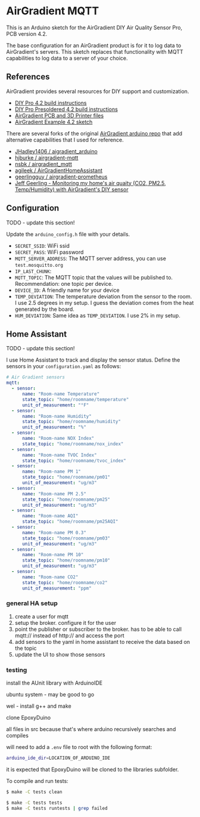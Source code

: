 # AirGradient MQTT

This is an Arduino sketch for the AirGradient DIY Air Quality Sensor Pro, PCB version 4.2. 

The base configuration for an AirGradient product is for it to log data to AirGradient's servers. This sketch replaces that functionality with MQTT capabilities to log data to a server of your choice.

## References

AirGradient provides several resources for DIY support and customization.

- [DIY Pro 4.2 build instructions](https://www.airgradient.com/open-airgradient/instructions/diy-pro-v42/)
- [DIY Pro Presoldered 4.2 build instructions](https://www.airgradient.com/open-airgradient/instructions/diy-pro-presoldered-v42/)
- [AirGradient PCB and 3D Printer files](https://www.airgradient.com/open-airgradient/instructions/overview/)
- [AirGradient Example 4.2 sketch](https://github.com/airgradienthq/arduino/blob/master/examples/DIY_PRO_V4_2/DIY_PRO_V4_2.ino)

There are several forks of the original [AirGradient arduino repo](https://github.com/airgradienthq/arduino/) that add alternative capabilities that I used for reference.

- [JHadley1406 / aigradient_arduino](https://github.com/JHadley1406/airgradient_arduino)
- [hjburke / airgradient-mqtt](https://github.com/hjburke/airgradient-mqtt)
- [nsbk / airgradient_mqtt](https://github.com/nsbk/airgradient_mqtt)
- [agileek / AirGradientHomeAssistant](https://github.com/agileek/AirGradientHomeAssistant)
- [geerlingguy / airgradient-prometheus](https://github.com/geerlingguy/airgradient-prometheus)
- [Jeff Geerling - Monitoring my home's air quaity (CO2, PM2.5, Temp/Humidity) with AirGradient's DIY sensor](https://www.jeffgeerling.com/blog/2021/airgradient-diy-air-quality-monitor-co2-pm25)

## Configuration

TODO - update this section!

Update the `arduino_config.h` file with your details.

- `SECRET_SSID`: WiFi ssid
- `SECRET_PASS`: WiFi password
- `MQTT_SERVER_ADDRESS`: The MQTT server address, you can use `test.mosquitto.org`
- `IP_LAST_CHUNK`: 
- `MQTT_TOPIC`: The MQTT topic that the values will be published to. Recommendation: one topic per device.
- `DEVICE_ID`: A friendly name for your device
- `TEMP_DEVIATION`: The temperature deviation from the sensor to the room. I use 2.5 degrees in my setup. I guess the deviation comes from the heat generated by the board.
- `HUM_DEVIATION`: Same idea as `TEMP_DEVIATION`. I use 2% in my setup. 

## Home Assistant

TODO - update this section!

I use Home Assistant to track and display the sensor status. Define the sensors in your `configuration.yaml` as follows:

```yaml
# Air Gradient sensors
mqtt:
  - sensor:
      name: "Room-name Temperature"
      state_topic: "home/roomname/temperature"
      unit_of_measurement: "°F"
  - sensor:
      name: "Room-name Humidity"
      state_topic: "home/roomname/humidity"
      unit_of_measurement: "%"
  - sensor:
      name: "Room-name NOX Index"
      state_topic: "home/roomname/nox_index"
  - sensor:
      name: "Room-name TVOC Index"
      state_topic: "home/roomname/tvoc_index"
  - sensor:
      name: "Room-name PM 1"
      state_topic: "home/roomname/pm01"
      unit_of_measurement: "ug/m3"
  - sensor:
      name: "Room-name PM 2.5"
      state_topic: "home/roomname/pm25"
      unit_of_measurement: "ug/m3"
  - sensor:
      name: "Room-name AQI"
      state_topic: "home/roomname/pm25AQI"
  - sensor:
      name: "Room-name PM 0.3"
      state_topic: "home/roomname/pm03"
      unit_of_measurement: "ug/m3"
  - sensor:
      name: "Room-name PM 10"
      state_topic: "home/roomname/pm10"
      unit_of_measurement: "ug/m3"
  - sensor:
      name: "Room-name CO2"
      state_topic: "home/roomname/co2"
      unit_of_measurement: "ppm"
```

### general HA setup

1. create a user for mqtt
1. setup the broker. configure it for the user
1. point the publisher or subscriber to the broker. has to be able to call mqtt:// instead of http:// and access the port
1. add sensors to the yaml in home assistant to receive the data based on the topic
1. update the UI to show those sensors

### testing

install the AUnit library with ArduinoIDE

ubuntu system - may be good to go

wel - install g++ and make

clone EpoxyDuino

all files in src because that's where arduino recursively searches and compiles

will need to add a `.env` file to root with the following format:

```bash
arduino_ide_dir=LOCATION_OF_ARDUINO_IDE
```

it is expected that EpoxyDuino will be cloned to the libraries subfolder.

To compile and run tests:

```bash
$ make -C tests clean

$ make -C tests tests
$ make -C tests runtests | grep failed
```
